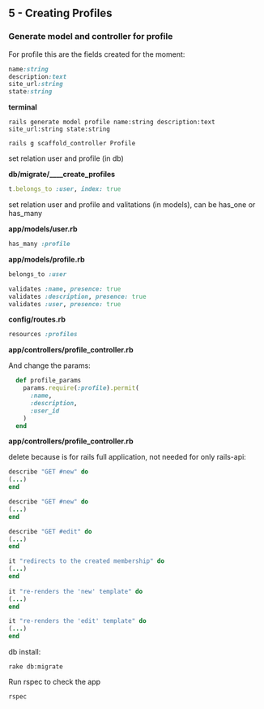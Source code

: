 ## 5 - Creating Profiles

### Generate model and controller for profile

For profile this are the fields created for the moment:

```ruby
name:string
description:text
site_url:string
state:string
```

**terminal**

    rails generate model profile name:string description:text site_url:string state:string

    rails g scaffold_controller Profile

set relation user and profile (in db)

**db/migrate/____create_profiles**

```ruby
t.belongs_to :user, index: true
```
set relation user and profile and valitations (in models), can be has_one or has_many

**app/models/user.rb**

```ruby
has_many :profile
```

**app/models/profile.rb**

```ruby
belongs_to :user
```

```ruby
validates :name, presence: true
validates :description, presence: true
validates :user, presence: true
```
**config/routes.rb**  

```ruby
resources :profiles
```

**app/controllers/profile_controller.rb**


And change the params:

```ruby
  def profile_params
    params.require(:profile).permit(
      :name,
      :description,
      :user_id
    )
  end
```

**app/controllers/profile_controller.rb**

delete because is for rails full application, not needed for only rails-api:

```ruby
describe "GET #new" do
(...)
end

describe "GET #new" do
(...)
end

describe "GET #edit" do
(...)
end

it "redirects to the created membership" do
(...)
end
  
it "re-renders the 'new' template" do
(...)
end

it "re-renders the 'edit' template" do
(...)
end
```

db install:

    rake db:migrate

Run rspec to check the app

    rspec